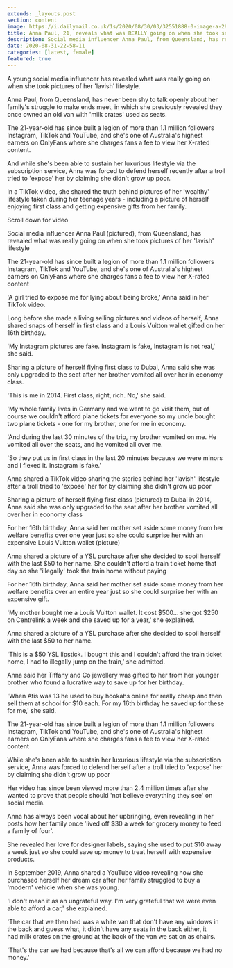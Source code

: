 ```yaml
---
extends: _layouts.post
section: content
image: https://i.dailymail.co.uk/1s/2020/08/30/03/32551888-0-image-a-28_1598752954948.jpg 
title: Anna Paul, 21, reveals what was REALLY going on when she took snaps of her lavish lifestyle 
description: Social media influencer Anna Paul, from Queensland, has revealed what was really going on when she took pictures of her lavish lifestyle. 
date: 2020-08-31-22-58-11 
categories: [latest, female] 
featured: true 
--- 
```

A young social media influencer has revealed what was really going on when she took pictures of her 'lavish' lifestyle.

Anna Paul, from Queensland, has never been shy to talk openly about her family's struggle to make ends meet, in which she previously revealed they once owned an old van with 'milk crates' used as seats.

The 21-year-old has since built a legion of more than 1.1 million followers Instagram, TikTok and YouTube, and she's one of Australia's highest earners on OnlyFans where she charges fans a fee to view her X-rated content.

And while she's been able to sustain her luxurious lifestyle via the subscription service, Anna was forced to defend herself recently after a troll tried to 'expose' her by claiming she didn't grow up poor.

In a TikTok video, she shared the truth behind pictures of her 'wealthy' lifestyle taken during her teenage years - including a picture of herself enjoying first class and getting expensive gifts from her family.

Scroll down for video 

Social media influencer Anna Paul (pictured), from Queensland, has revealed what was really going on when she took pictures of her 'lavish' lifestyle

The 21-year-old has since built a legion of more than 1.1 million followers Instagram, TikTok and YouTube, and she's one of Australia's highest earners on OnlyFans where she charges fans a fee to view her X-rated content

'A girl tried to expose me for lying about being broke,' Anna said in her TikTok video.

Long before she made a living selling pictures and videos of herself, Anna shared snaps of herself in first class and a Louis Vuitton wallet gifted on her 16th birthday.

'My Instagram pictures are fake. Instagram is fake, Instagram is not real,' she said.

Sharing a picture of herself flying first class to Dubai, Anna said she was only upgraded to the seat after her brother vomited all over her in economy class.

'This is me in 2014. First class, right, rich. No,' she said.

'My whole family lives in Germany and we went to go visit them, but of course we couldn't afford plane tickets for everyone so my uncle bought two plane tickets - one for my brother, one for me in economy.

'And during the last 30 minutes of the trip, my brother vomited on me. He vomited all over the seats, and he vomited all over me.

'So they put us in first class in the last 20 minutes because we were minors and I flexed it. Instagram is fake.'

Anna shared a TikTok video sharing the stories behind her 'lavish' lifestyle after a troll tried to 'expose' her for by claiming she didn't grow up poor

Sharing a picture of herself flying first class (pictured) to Dubai in 2014, Anna said she was only upgraded to the seat after her brother vomited all over her in economy class 

For her 16th birthday, Anna said her mother set aside some money from her welfare benefits over one year just so she could surprise her with an expensive Louis Vuitton wallet (picture)

Anna shared a picture of a YSL purchase after she decided to spoil herself with the last $50 to her name. She couldn't afford a train ticket home that day so she 'illegally' took the train home without paying

For her 16th birthday, Anna said her mother set aside some money from her welfare benefits over an entire year just so she could surprise her with an expensive gift.

'My mother bought me a Louis Vuitton wallet. It cost $500... she got $250 on Centrelink a week and she saved up for a year,' she explained.

Anna shared a picture of a YSL purchase after she decided to spoil herself with the last $50 to her name.

'This is a $50 YSL lipstick. I bought this and I couldn't afford the train ticket home, I had to illegally jump on the train,' she admitted.

 Anna said her Tiffany and Co jewellery was gifted to her from her younger brother who found a lucrative way to save up for her birthday.

'When Atis was 13 he used to buy hookahs online for really cheap and then sell them at school for $10 each. For my 16th birthday he saved up for these for me,' she said.

The 21-year-old has since built a legion of more than 1.1 million followers Instagram, TikTok and YouTube, and she's one of Australia's highest earners on OnlyFans where she charges fans a fee to view her X-rated content

While she's been able to sustain her luxurious lifestyle via the subscription service, Anna was forced to defend herself after a troll tried to 'expose' her by claiming she didn't grow up poor

Her video has since been viewed more than 2.4 million times after she wanted to prove that people should 'not believe everything they see' on social media. 

Anna has always been vocal about her upbringing, even revealing in her posts how her family once 'lived off $30 a week for grocery money to feed a family of four'.

She revealed her love for designer labels, saying she used to put $10 away a week just so she could save up money to treat herself with expensive products.

In September 2019, Anna shared a YouTube video revealing how she purchased herself her dream car after her family struggled to buy a 'modern' vehicle when she was young.

'I don't mean it as an ungrateful way. I'm very grateful that we were even able to afford a car,' she explained.

'The car that we then had was a white van that don't have any windows in the back and guess what, it didn't have any seats in the back either, it had milk crates on the ground at the back of the van we sat on as chairs.

'That's the car we had because that's all we can afford because we had no money.'

